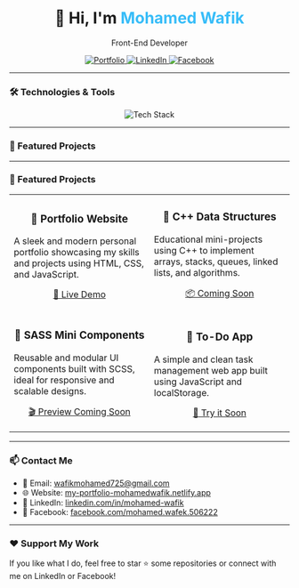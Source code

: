 <h1 align="center">👋 Hi, I'm <span style="color:#38bdf8">Mohamed Wafik</span></h1>

<p align="center">Front-End Developer</p>

<p align="center">
  <a href="https://my-portfolio-mohamedwafik.netlify.app" target="_blank">
    <img src="https://img.shields.io/badge/Portfolio-blue?style=for-the-badge" alt="Portfolio" />
  </a>
  <a href="https://linkedin.com/in/mohamed-wafik" target="_blank">
    <img src="https://img.shields.io/badge/LinkedIn-blue?logo=linkedin&style=for-the-badge" alt="LinkedIn" />
  </a>
  <a href="https://www.facebook.com/mohamed.wafek.506222" target="_blank">
    <img src="https://img.shields.io/badge/Facebook-1877F2?logo=facebook&style=for-the-badge" alt="Facebook" />
  </a>
</p>

---

### 🛠️ Technologies & Tools

<p align="center">
  <img src="https://skillicons.dev/icons?i=html,css,sass,js,ts,cpp,git" alt="Tech Stack" />
</p>

---

### 📂 Featured Projects

---

### 🚀 Featured Projects

<table>
  <tr>
    <td width="50%">
      <h3 align="center">🎨 Portfolio Website</h3>
      <p>
        A sleek and modern personal portfolio showcasing my skills and projects using HTML, CSS, and JavaScript.
      </p>
      <p align="center">
        <a href="https://my-portfolio-mohamedwafik.netlify.app" target="_blank">
          🔗 Live Demo
        </a>
      </p>
    </td>
    <td width="50%">
      <h3 align="center">🧮 C++ Data Structures</h3>
      <p>
        Educational mini-projects using C++ to implement arrays, stacks, queues, linked lists, and algorithms.
      </p>
      <p align="center">
        <a href="#" target="_blank">
          📦 Coming Soon
        </a>
      </p>
    </td>
  </tr>
  <tr>
    <td width="50%">
      <h3 align="center">🎯 SASS Mini Components</h3>
      <p>
        Reusable and modular UI components built with SCSS, ideal for responsive and scalable designs.
      </p>
      <p align="center">
        <a href="#" target="_blank">
          🎬 Preview Coming Soon
        </a>
      </p>
    </td>
    <td width="50%">
      <h3 align="center">📑 To-Do App</h3>
      <p>
        A simple and clean task management web app built using JavaScript and localStorage.
      </p>
      <p align="center">
        <a href="#" target="_blank">
          📱 Try it Soon
        </a>
      </p>
    </td>
  </tr>
</table>


---

### 📫 Contact Me

- 📧 Email: wafikmohamed725@gmail.com  
- 🌐 Website: [my-portfolio-mohamedwafik.netlify.app](https://my-portfolio-mohamedwafik.netlify.app)  
- 💼 LinkedIn: [linkedin.com/in/mohamed-wafik](https://www.linkedin.com/in/mohamed-wafik)  
- 📘 Facebook: [facebook.com/mohamed.wafek.506222](https://www.facebook.com/mohamed.wafek.506222)

---

### ❤️ Support My Work

If you like what I do, feel free to star ⭐ some repositories or connect with me on LinkedIn or Facebook!


